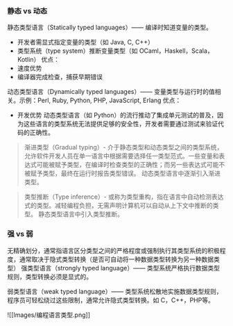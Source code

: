 ### 静态 vs 动态
静态类型语言（Statically typed languages）—— 编译时知道变量的类型。
- 开发者需显式指定变量的类型（如 Java, C, C++）
- 类型系统（type system）推断变量类型（如 OCaml，Haskell，Scala，Kotlin）
优点：
- 速度优势
- 编译器完成检查，捕获早期错误

动态类型语言（Dynamically typed languages）—— 变量类型与运行时的值相关。示例：Perl, Ruby, Python, PHP, JavaScript, Erlang
优点：
- 开发优势
动态类型语言（如 Python）的流行推动了集成单元测试的普及，因为这些语言的类型系统无法提供足够的安全性，开发者需要通过测试来验证代码的正确性。

> 渐进类型（Gradual typing）- 介于静态类型和动态类型之间的类型系统，允许软件开发人员在单一语言中根据需要选择任一类型范式。一些变量和表达式可能被赋予类型，在编译时检查类型的正确性；而另一些表达式可能不被赋予类型，最终在运行时报告类型错误。
> 动态类型语言中逐渐引入渐进类型。


> 类型推断（Type inference）- 或称为类型重构，指在语言中自动检测表达式的类型。减轻编程负担，无需声明计算机可以自动从上下文中推断的类型。
> 静态类型语言中引入类型推断。
### 强 vs 弱
无精确划分，通常指语言区分类型之间的严格程度或强制执行其类型系统的积极程度，通常取决于隐式类型转换（是否可自动将一种数据类型转换为另一种数据类型）
强类型语言（strongly typed language）—— 类型系统严格执行数据类型规则，类型转换必须是显式的。

弱类型语言（weak typed language）—— 类型系统松散地实施数据类型规则，程序员可轻松绕过这些限制，通常允许隐式类型转换。如 C，C++，PHP等。

![[Images/编程语言类型.png]]